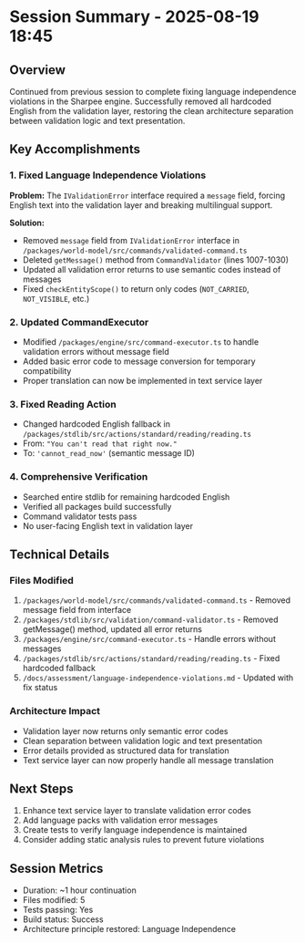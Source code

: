 # Session Summary - 2025-08-19 18:45

## Overview
Continued from previous session to complete fixing language independence violations in the Sharpee engine. Successfully removed all hardcoded English from the validation layer, restoring the clean architecture separation between validation logic and text presentation.

## Key Accomplishments

### 1. Fixed Language Independence Violations
**Problem:** The `IValidationError` interface required a `message` field, forcing English text into the validation layer and breaking multilingual support.

**Solution:**
- Removed `message` field from `IValidationError` interface in `/packages/world-model/src/commands/validated-command.ts`
- Deleted `getMessage()` method from `CommandValidator` (lines 1007-1030)
- Updated all validation error returns to use semantic codes instead of messages
- Fixed `checkEntityScope()` to return only codes (`NOT_CARRIED`, `NOT_VISIBLE`, etc.)

### 2. Updated CommandExecutor
- Modified `/packages/engine/src/command-executor.ts` to handle validation errors without message field
- Added basic error code to message conversion for temporary compatibility
- Proper translation can now be implemented in text service layer

### 3. Fixed Reading Action
- Changed hardcoded English fallback in `/packages/stdlib/src/actions/standard/reading/reading.ts`
- From: `"You can't read that right now."` 
- To: `'cannot_read_now'` (semantic message ID)

### 4. Comprehensive Verification
- Searched entire stdlib for remaining hardcoded English
- Verified all packages build successfully
- Command validator tests pass
- No user-facing English text in validation layer

## Technical Details

### Files Modified
1. `/packages/world-model/src/commands/validated-command.ts` - Removed message field from interface
2. `/packages/stdlib/src/validation/command-validator.ts` - Removed getMessage() method, updated all error returns
3. `/packages/engine/src/command-executor.ts` - Handle errors without messages
4. `/packages/stdlib/src/actions/standard/reading/reading.ts` - Fixed hardcoded fallback
5. `/docs/assessment/language-independence-violations.md` - Updated with fix status

### Architecture Impact
- Validation layer now returns only semantic error codes
- Clean separation between validation logic and text presentation
- Error details provided as structured data for translation
- Text service layer can now properly handle all message translation

## Next Steps
1. Enhance text service layer to translate validation error codes
2. Add language packs with validation error messages  
3. Create tests to verify language independence is maintained
4. Consider adding static analysis rules to prevent future violations

## Session Metrics
- Duration: ~1 hour continuation
- Files modified: 5
- Tests passing: Yes
- Build status: Success
- Architecture principle restored: Language Independence